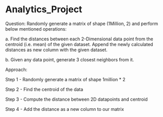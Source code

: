# Analytics_Project

Question: Randomly generate a matrix of shape (1Million, 2) and perform below mentioned operations:

a. Find the distances between each 2-Dimensional data point from the centroid (i.e. mean) of the given dataset. Append the newly calculated distances as new column with the given dataset.

b. Given any data point, generate 3 closest neighbors from it.

Approach:

Step 1 - Randomly generate a matrix of shape 1million * 2

Step 2 - Find the centroid of the data

Step 3 - Compute the distance between 2D datapoints and centroid

Step 4 - Add the distance as a new column to our matrix
